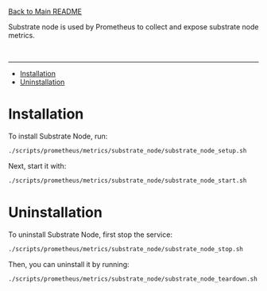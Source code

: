 [Back to Main README](../../README.md)

Substrate node is used by Prometheus to collect and expose substrate node metrics.

<br />

---

- [Installation](#installation)
- [Uninstallation](#uninstallation)

# Installation

To install Substrate Node, run:

```bash
./scripts/prometheus/metrics/substrate_node/substrate_node_setup.sh
```

Next, start it with:

```bash
./scripts/prometheus/metrics/substrate_node/substrate_node_start.sh
```

# Uninstallation

To uninstall Substrate Node, first stop the service:

```bash
./scripts/prometheus/metrics/substrate_node/substrate_node_stop.sh
```

Then, you can uninstall it by running:

```bash
./scripts/prometheus/metrics/substrate_node/substrate_node_teardown.sh
```
